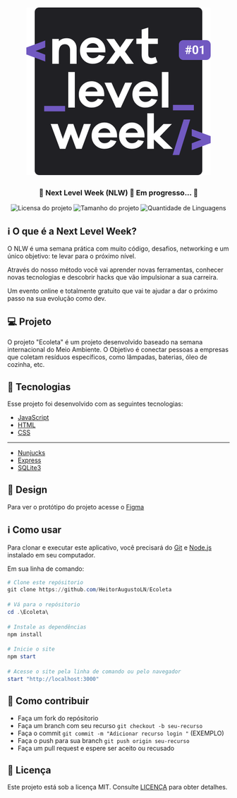 <h1 align="center">
  <img src=".github/logo.svg" alt="Logo da Next Level Week">
</h1>

<h3 align="center">
  <strong>🚧 Next Level Week (NLW) 🚀 Em progresso... 🚧</strong>
</h3>

<p align="center">
  <img src="https://img.shields.io/github/license/HeitorAugustoLN/Ecoleta?color=7159C1&style=for-the-badge" alt="Licensa do projeto">

  <img src="https://img.shields.io/github/repo-size/HeitorAugustoLN/Ecoleta?color=7159C1&style=for-the-badge" alt="Tamanho do projeto">

  <img src="https://img.shields.io/github/languages/count/HeitorAugustoLN/Ecoleta?color=7159C1&style=for-the-badge" alt="Quantidade de Linguagens">
</p>

## ℹ O que é a Next Level Week?

O NLW é uma semana prática com muito código, desafios, networking e um único objetivo: te levar para o próximo nível.

Através do nosso método você vai aprender novas ferramentas, conhecer novas tecnologias e descobrir hacks que vão impulsionar a sua carreira.

Um evento online e totalmente gratuito que vai te ajudar a dar o próximo passo na sua evolução como dev.

## 💻 Projeto

O projeto "Ecoleta" é um projeto desenvolvido baseado na semana internacional do Meio Ambiente. O Objetivo é conectar pessoas a empresas que coletam resíduos específicos, como lâmpadas, baterias, óleo de cozinha, etc.

## 🚀 Tecnologias

Esse projeto foi desenvolvido com as seguintes tecnologias:

- [JavaScript](https://pt.wikipedia.org/wiki/JavaScript)
- [HTML](https://pt.wikipedia.org/wiki/HTML)
- [CSS](https://pt.wikipedia.org/wiki/Cascading_Style_Sheets)
---
- [Nunjucks](https://mozilla.github.io/nunjucks/)
- [Express](https://expressjs.com/pt-br/)
- [SQLite3](https://www.sqlite.org/index.html)

## 🎨 Design

Para ver o protótipo do projeto acesse o [Figma](https://www.figma.com/file/1SxgOMojOB2zYT0Mdk28lB/?viewer=1&node-id=)

## ℹ Como usar

Para clonar e executar este aplicativo, você precisará do [Git](https://git-scm.com) e [Node.js](https://nodejs.org/pt-br/) instalado em seu computador.

Em sua linha de comando:

```powershell
# Clone este repósitorio
git clone https://github.com/HeitorAugustoLN/Ecoleta

# Vá para o repósitorio
cd .\Ecoleta\

# Instale as dependências
npm install

# Inicie o site
npm start

# Acesse o site pela linha de comando ou pelo navegador
start "http://localhost:3000"
```

## 🤔 Como contribuir

- Faça um fork do repósitorio
- Faça um branch com seu recurso `git checkout -b seu-recurso`
- Faça o commit `git commit -m "Adicionar recurso login "` (EXEMPLO)
- Faça o push para sua branch `git push origin seu-recurso`
- Faça um pull request e espere ser aceito ou recusado

## 📝 Licença

Este projeto está sob a licença MIT. Consulte [LICENÇA](https://github.com/HeitorAugustoLN/Ecoleta/blob/master/LICENSE) para obter detalhes.
